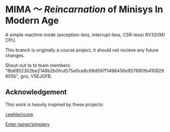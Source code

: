 
# MIMA 〜 *Reincarnation* of Minisys In Modern Age

A simple machine mode (exception-less, interrupt-less, CSR-less) RV32I(M) CPU.

This branch is originally a course project, it should not recieve any future changes.

Shout-out to to team members: "8b8952302be2148b2b0fcd575e0ce8c68d597f1498456e957690fb410829605b", gns,  VSEJGFB.

## Acknowledgement

This work is heavily inspired by these projects:

[cpehle/ncore](https://github.com/cpehle/ncore/)

[Enter-tainer/simplerv](https://github.com/Enter-tainer/simplerv)
